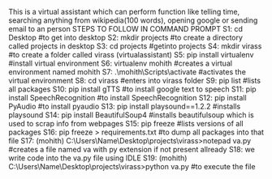 This is a virtual assistant which can perform function like telling time, searching anything from wikipedia(100 words), opening google or sending email to an person
STEPS TO FOLLOW IN COMMAND PROMPT
S1: cd Desktop                                       #to get into desktop
S2: mkdir projects                                   #to create a directory called projects in desktop
S3: cd projects                                      #getinto projects
S4: mkdir virass                                     #to create a folder called virass (virtualassistant) 
S5: pip install virtualenv                           #install virtual environment
S6: virtualenv mohith                                #creates a virtual environment named mohith
S7: .\mohith\Scripts\activate                        #activates the virtual environment
S8: cd virass                                        #enters into virass folder
S9: pip list                                         #lists all packages
S10: pip install gTTS                                #to install google text to speech
S11: pip install SpeechRecognition                   #to install SpeechRecognition
S12: pip install PyAudio                             #to install pyaudio
S13: pip install playsound==1.2.2                    #installs playsound
S14: pip install BeautifulSoup4                      #installs beautifulsoup which is used to scrap info from webpages
S15: pip freeze                                      #lists versions of all packages
S16: pip freeze > requirements.txt                   #to dump all packages into that file
S17: (mohith) C:\Users\Name\Desktop\projects\virass>notepad va.py        #creates a file named va with py extension if not present allready
S18: we write code into the va.py file using IDLE
S19: (mohith) C:\Users\Name\Desktop\projects\virass>python va.py         #to execute the file
